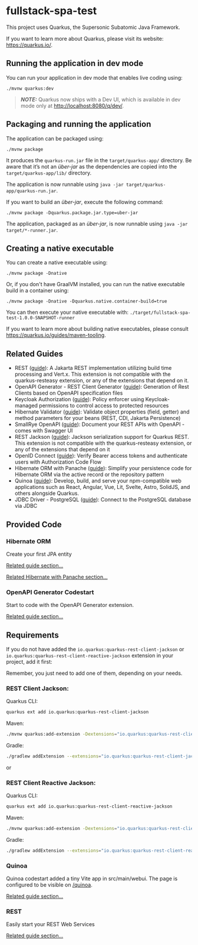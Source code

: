 # fullstack-spa-test

This project uses Quarkus, the Supersonic Subatomic Java Framework.

If you want to learn more about Quarkus, please visit its website: <https://quarkus.io/>.

## Running the application in dev mode

You can run your application in dev mode that enables live coding using:

```shell script
./mvnw quarkus:dev
```

> **_NOTE:_**  Quarkus now ships with a Dev UI, which is available in dev mode only at <http://localhost:8080/q/dev/>.

## Packaging and running the application

The application can be packaged using:

```shell script
./mvnw package
```

It produces the `quarkus-run.jar` file in the `target/quarkus-app/` directory.
Be aware that it’s not an _über-jar_ as the dependencies are copied into the `target/quarkus-app/lib/` directory.

The application is now runnable using `java -jar target/quarkus-app/quarkus-run.jar`.

If you want to build an _über-jar_, execute the following command:

```shell script
./mvnw package -Dquarkus.package.jar.type=uber-jar
```

The application, packaged as an _über-jar_, is now runnable using `java -jar target/*-runner.jar`.

## Creating a native executable

You can create a native executable using:

```shell script
./mvnw package -Dnative
```

Or, if you don't have GraalVM installed, you can run the native executable build in a container using:

```shell script
./mvnw package -Dnative -Dquarkus.native.container-build=true
```

You can then execute your native executable with: `./target/fullstack-spa-test-1.0.0-SNAPSHOT-runner`

If you want to learn more about building native executables, please consult <https://quarkus.io/guides/maven-tooling>.

## Related Guides

- REST ([guide](https://quarkus.io/guides/rest)): A Jakarta REST implementation utilizing build time processing and Vert.x. This extension is not compatible with the quarkus-resteasy extension, or any of the extensions that depend on it.
- OpenAPI Generator - REST Client Generator ([guide](https://docs.quarkiverse.io/quarkus-openapi-generator/dev/index.html)): Generation of Rest Clients based on OpenAPI specification files
- Keycloak Authorization ([guide](https://quarkus.io/guides/security-keycloak-authorization)): Policy enforcer using Keycloak-managed permissions to control access to protected resources
- Hibernate Validator ([guide](https://quarkus.io/guides/validation)): Validate object properties (field, getter) and method parameters for your beans (REST, CDI, Jakarta Persistence)
- SmallRye OpenAPI ([guide](https://quarkus.io/guides/openapi-swaggerui)): Document your REST APIs with OpenAPI - comes with Swagger UI
- REST Jackson ([guide](https://quarkus.io/guides/rest#json-serialisation)): Jackson serialization support for Quarkus REST. This extension is not compatible with the quarkus-resteasy extension, or any of the extensions that depend on it
- OpenID Connect ([guide](https://quarkus.io/guides/security-openid-connect)): Verify Bearer access tokens and authenticate users with Authorization Code Flow
- Hibernate ORM with Panache ([guide](https://quarkus.io/guides/hibernate-orm-panache)): Simplify your persistence code for Hibernate ORM via the active record or the repository pattern
- Quinoa ([guide](https://quarkiverse.github.io/quarkiverse-docs/quarkus-quinoa/dev/index.html)): Develop, build, and serve your npm-compatible web applications such as React, Angular, Vue, Lit, Svelte, Astro, SolidJS, and others alongside Quarkus.
- JDBC Driver - PostgreSQL ([guide](https://quarkus.io/guides/datasource)): Connect to the PostgreSQL database via JDBC

## Provided Code

### Hibernate ORM

Create your first JPA entity

[Related guide section...](https://quarkus.io/guides/hibernate-orm)

[Related Hibernate with Panache section...](https://quarkus.io/guides/hibernate-orm-panache)


### OpenAPI Generator Codestart

Start to code with the OpenAPI Generator extension.

[Related guide section...](https://docs.quarkiverse.io/quarkus-openapi-generator/dev/index.html)

## Requirements

If you do not have added the `io.quarkus:quarkus-rest-client-jackson` or `io.quarkus:quarkus-rest-client-reactive-jackson` extension in your project, add it first:

Remember, you just need to add one of them, depending on your needs.

### REST Client Jackson:

Quarkus CLI:

```bash
quarkus ext add io.quarkus:quarkus-rest-client-jackson
```

Maven:
```bash
./mvnw quarkus:add-extension -Dextensions="io.quarkus:quarkus-rest-client-jackson"
```

Gradle:

```bash
./gradlew addExtension --extensions="io.quarkus:quarkus-rest-client-jackson"
```

or

### REST Client Reactive Jackson:

Quarkus CLI:

```bash
quarkus ext add io.quarkus:quarkus-rest-client-reactive-jackson
```

Maven:

```bash
./mvnw quarkus:add-extension -Dextensions="io.quarkus:quarkus-rest-client-reactive-jackson"
```

Gradle:

```bash
./gradlew addExtension --extensions="io.quarkus:quarkus-rest-client-reactive-jackson"
```
### Quinoa

Quinoa codestart added a tiny Vite app in src/main/webui. The page is configured to be visible on <a href="/quinoa">/quinoa</a>.

[Related guide section...](https://quarkiverse.github.io/quarkiverse-docs/quarkus-quinoa/dev/index.html)


### REST

Easily start your REST Web Services

[Related guide section...](https://quarkus.io/guides/getting-started-reactive#reactive-jax-rs-resources)
